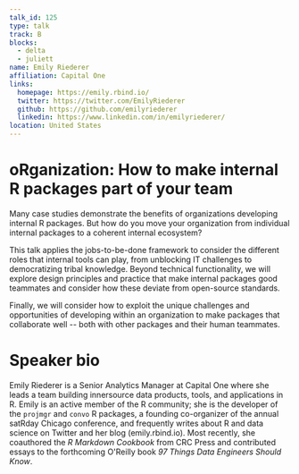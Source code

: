 ```yaml
---
talk_id: 125
type: talk
track: B
blocks:
  - delta
  - juliett
name: Emily Riederer
affiliation: Capital One
links:
  homepage: https://emily.rbind.io/
  twitter: https://twitter.com/EmilyRiederer
  github: https://github.com/emilyriederer
  linkedin: https://www.linkedin.com/in/emilyriederer/
location: United States
---
```


# oRganization: How to make internal R packages part of your team

Many case studies demonstrate the benefits of organizations developing internal R packages. But how do you move your organization from individual internal packages to a coherent internal ecosystem?

This talk applies the jobs-to-be-done framework to consider the different roles that internal tools can play, from unblocking IT challenges to democratizing tribal knowledge. Beyond technical functionality, we will explore design principles and practice that make internal packages good teammates and consider how these deviate from open-source standards. 

Finally, we will consider how to exploit the unique challenges and opportunities of developing within an organization to make packages that collaborate well -- both with other packages and their human teammates. 

# Speaker bio

Emily Riederer is a Senior Analytics Manager at Capital One where she leads a team building innersource data products, tools, and applications in R. Emily is an active member of the R community; she is the developer of the `projmgr` and `convo` R packages, a founding co-organizer of the annual satRday Chicago conference, and frequently writes about R and data science on Twitter and her blog (emily.rbind.io). Most recently, she coauthored the *R Markdown Cookbook* from CRC Press and contributed essays to the forthcoming O'Reilly book *97 Things Data Engineers Should Know*. 
